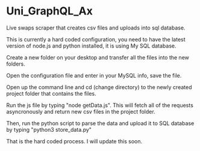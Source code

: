 # Uni_GraphQL_Ax
Live swaps scraper that creates csv files and uploads into sql database.

This is currently a hard coded configuration,
you need to have the latest version of node.js and python installed, it is using My SQL database.

Create a new folder on your desktop and transfer all the files into the new folders.

Open the configuration file and enter in your MySQL info, save the file.

Open up the command line and cd (change directory) to the newly created project folder that contains the files.

Run the js file by typing "node getData.js".
This will fetch all of the requests asyncronously and return new csv files in the project folder.

Then, run the python script to parse the data and upload it to SQL database by typing "python3 store_data.py"

That is the hard coded process. I will update this soon.
